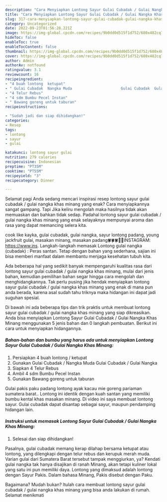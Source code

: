 ```yaml
---
description: "Cara Menyiapkan Lontong Sayur Gulai Cubadak / Gulai Nangka Khas Minang yang Lezat, Buat Buka Puasa}"
title: "Cara Menyiapkan Lontong Sayur Gulai Cubadak / Gulai Nangka Khas Minang yang Lezat, Buat Buka Puasa}"
slug: 317-cara-menyiapkan-lontong-sayur-gulai-cubadak-gulai-nangka-khas-minang-yang-lezat-buat-buka-puasa
category: Uncategorized
date: 2022-09-23T01:56:28.221Z
image: https://img-global.cpcdn.com/recipes/9b0dd0d515f1d752/680x482cq70/lontong-sayur-gulai-cubadak-gulai-nangka-khas-minang-foto-resep-utama.jpg
hideToc: false
enableToc: true
enableTocContent: false
thumbnail: https://img-global.cpcdn.com/recipes/9b0dd0d515f1d752/680x482cq70/lontong-sayur-gulai-cubadak-gulai-nangka-khas-minang-foto-resep-utama.jpg
cover: https://img-global.cpcdn.com/recipes/9b0dd0d515f1d752/680x482cq70/lontong-sayur-gulai-cubadak-gulai-nangka-khas-minang-foto-resep-utama.jpg
author: Admin
authorAv: notfound
ratingvalue: 3.1
reviewcount: 16
recipeingredient:
- "4 buah lontong  ketupat"
- " Gulai Cubadak  Nangka Muda                      Gulai Cubadak  Gulai Nangka"
- "4 Telur Rebus"
- "4 sdm Bumbu Pecel Instan"
- " Bawang goreng untuk taburan"
recipeinstructions:

- "Sudah jadi dan siap dihidangkan!"
categories:
- Resep
tags:
- lontong
- sayur
- gulai

katakunci: lontong sayur gulai 
nutrition: 279 calories
recipecuisine: Indonesian
preptime: "PT35M"
cooktime: "PT55M"
recipeyield: "3"
recipecategory: Dinner

---
```



Selamat pagi Anda sedang mencari inspirasi resep lontong sayur gulai cubadak / gulai nangka khas minang yang enak? Cara menyiapkannya sangat gampang. Tapi Jika keliru mengolah maka hasilnya tidak akan memuaskan dan bahkan tidak sedap. Padahal lontong sayur gulai cubadak / gulai nangka khas minang yang enak selayaknya mempunyai aroma dan rasa yang dapat memancing selera kita.


cook like kayka, gulai cubadak, gulai nangka, sayur lontong padang, young jackfruit gulai, masakan minang, masakan padang🍀🍀🍀🤳🏻INSTAGRAM: https://www.ins. Langkah-langkah memasak Lontong gulai nangka (cubadak) : Peras santan. Tetap dengan bahan yang sederhana, sajian ini bisa memberi manfaat dalam membantu menjaga kesehatan tubuh kita.

Ada beberapa hal yang sedikit banyak mempengaruhi kualitas rasa dari lontong sayur gulai cubadak / gulai nangka khas minang, mulai dari jenis bahan, kemudian pemilihan bahan segar hingga cara mengolah dan menghidangkannya. Tak perlu pusing jika hendak menyiapkan lontong sayur gulai cubadak / gulai nangka khas minang yang enak di mana pun anda berada, karena asal sudah tahu triknya maka hidangan ini dapat jadi suguhan spesial.


Di bawah ini ada beberapa tips dan trik praktis untuk membuat lontong sayur gulai cubadak / gulai nangka khas minang yang siap dikreasikan. Anda bisa menyiapkan Lontong Sayur Gulai Cubadak / Gulai Nangka Khas Minang menggunakan 5 jenis bahan dan 0 langkah pembuatan. Berikut ini cara untuk menyiapkan hidangannya.

<!--inarticleads1-->

##### Bahan-bahan dan bumbu yang harus ada untuk menyiapkan Lontong Sayur Gulai Cubadak / Gulai Nangka Khas Minang:

1. Persiapkan 4 buah lontong / ketupat
1. Gunakan  Gulai Cubadak / Nangka Muda                      Gulai Cubadak / Gulai Nangka
1. Siapkan 4 Telur Rebus
1. Ambil 4 sdm Bumbu Pecel Instan
1. Gunakan  Bawang goreng untuk taburan


Gulai pakis paku padang lontong ayak kacau mie goreng pariaman sumatera barat.. Lontong ini identik dengan kuah santan yang memiliki bumbu kental khas masakan minang. Di video ini saya membuat lontong sayur. Gulai cubadak dapat disantap sebagai sayur, maupun pendamping hidangan lain. 

<!--inarticleads2-->

##### Instruksi untuk memasak Lontong Sayur Gulai Cubadak / Gulai Nangka Khas Minang:


1. Selesai dan siap dihidangkan!

Pasalnya, gulai cubadak memang kerap dilahap bersama ketupat atau lontong, yang dilengkapi dengan telur rebus dan kerupuk merah muda. Varian gulai dari Sumatera Barat tersebut tampak menggiurkan, ya? Kendati gulai nangka tak hanya disajikan di ranah Minang, akan tetapi kuliner lokal yang satu ini pun memiliki daya. Lontong yang dimaksud adalah lontong dengan Sayur Pakis. Dalam bahasa Minang, Pakis disebut dengan Paku. 

Bagaimana? Mudah bukan? Itulah cara membuat lontong sayur gulai cubadak / gulai nangka khas minang yang bisa anda lakukan di rumah. Selamat menikmati
